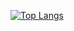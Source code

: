 [![Top Langs](https://github-readme-stats.vercel.app/api/top-langs/?username=daiki2138
)](https://github.com/anuraghazra/github-readme-stats)
